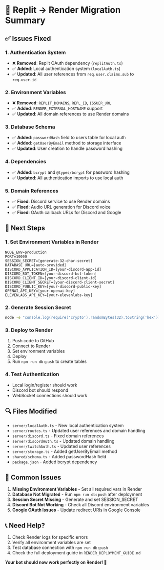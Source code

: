 # 🔧 Replit → Render Migration Summary

## ✅ **Issues Fixed**

### 1. **Authentication System**
- ❌ **Removed**: Replit OAuth dependency (`replitAuth.ts`)
- ✅ **Added**: Local authentication system (`localAuth.ts`)
- ✅ **Updated**: All user references from `req.user.claims.sub` to `req.user.id`

### 2. **Environment Variables**
- ❌ **Removed**: `REPLIT_DOMAINS`, `REPL_ID`, `ISSUER_URL`
- ✅ **Added**: `RENDER_EXTERNAL_HOSTNAME` support
- ✅ **Updated**: All domain references to use Render domains

### 3. **Database Schema**
- ✅ **Added**: `passwordHash` field to users table for local auth
- ✅ **Added**: `getUserByEmail` method to storage interface
- ✅ **Updated**: User creation to handle password hashing

### 4. **Dependencies**
- ✅ **Added**: `bcrypt` and `@types/bcrypt` for password hashing
- ✅ **Updated**: All authentication imports to use local auth

### 5. **Domain References**
- ✅ **Fixed**: Discord service to use Render domains
- ✅ **Fixed**: Audio URL generation for Discord voice
- ✅ **Fixed**: OAuth callback URLs for Discord and Google

## 🚀 **Next Steps**

### 1. **Set Environment Variables in Render**
```env
NODE_ENV=production
PORT=10000
SESSION_SECRET=[generate-32-char-secret]
DATABASE_URL=[auto-provided]
DISCORD_APPLICATION_ID=[your-discord-app-id]
DISCORD_BOT_TOKEN=[your-discord-bot-token]
DISCORD_CLIENT_ID=[your-discord-client-id]
DISCORD_CLIENT_SECRET=[your-discord-client-secret]
DISCORD_PUBLIC_KEY=[your-discord-public-key]
OPENAI_API_KEY=[your-openai-key]
ELEVENLABS_API_KEY=[your-elevenlabs-key]
```

### 2. **Generate Session Secret**
```bash
node -e "console.log(require('crypto').randomBytes(32).toString('hex'))"
```

### 3. **Deploy to Render**
1. Push code to GitHub
2. Connect to Render
3. Set environment variables
4. Deploy
5. Run `npm run db:push` to create tables

### 4. **Test Authentication**
- Local login/register should work
- Discord bot should respond
- WebSocket connections should work

## 🔍 **Files Modified**

- `server/localAuth.ts` - New local authentication system
- `server/routes.ts` - Updated user references and domain handling
- `server/discord.ts` - Fixed domain references
- `server/discordAuth.ts` - Updated domain handling
- `server/twitchAuth.ts` - Updated user references
- `server/storage.ts` - Added getUserByEmail method
- `shared/schema.ts` - Added passwordHash field
- `package.json` - Added bcrypt dependency

## 🚨 **Common Issues**

1. **Missing Environment Variables** - Set all required vars in Render
2. **Database Not Migrated** - Run `npm run db:push` after deployment
3. **Session Secret Missing** - Generate and set SESSION_SECRET
4. **Discord Bot Not Working** - Check all Discord environment variables
5. **Google OAuth Issues** - Update redirect URIs in Google Console

## 📞 **Need Help?**

1. Check Render logs for specific errors
2. Verify all environment variables are set
3. Test database connection with `npm run db:push`
4. Check the full deployment guide in `RENDER_DEPLOYMENT_GUIDE.md`

**Your bot should now work perfectly on Render! 🎉**
